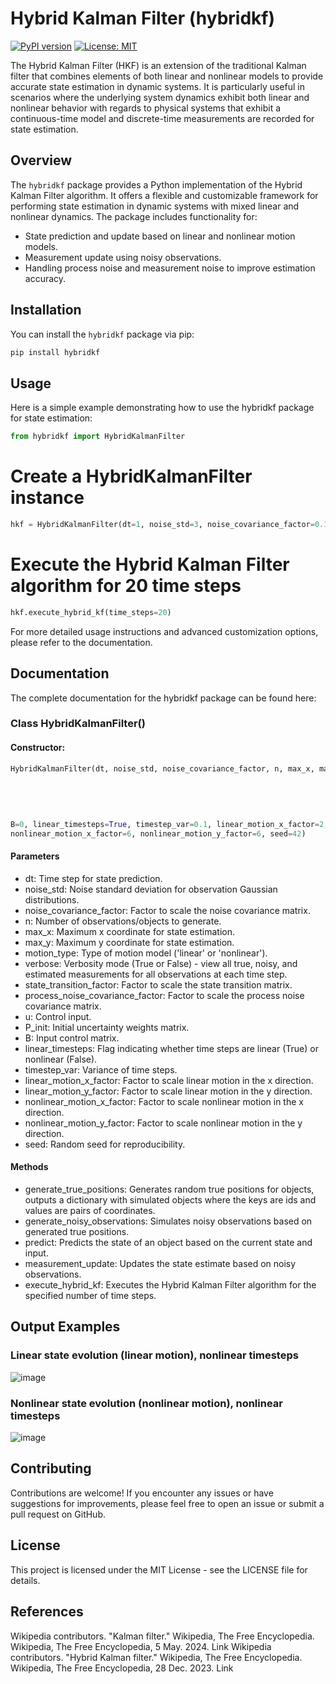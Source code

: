 # Hybrid Kalman Filter (hybridkf)

[![PyPI version](https://badge.fury.io/py/hybridkf.svg)](https://badge.fury.io/py/hybridkf)
[![License: MIT](https://img.shields.io/badge/License-MIT-yellow.svg)](https://opensource.org/licenses/MIT)

The Hybrid Kalman Filter (HKF) is an extension of the traditional Kalman filter that combines elements of both linear and nonlinear models to provide accurate state estimation in dynamic systems. It is particularly useful in scenarios where the underlying system dynamics exhibit both linear and nonlinear behavior with regards to physical systems that exhibit a continuous-time model and discrete-time measurements are recorded for state estimation.

## Overview

The `hybridkf` package provides a Python implementation of the Hybrid Kalman Filter algorithm. It offers a flexible and customizable framework for performing state estimation in dynamic systems with mixed linear and nonlinear dynamics. The package includes functionality for:

- State prediction and update based on linear and nonlinear motion models.
- Measurement update using noisy observations.
- Handling process noise and measurement noise to improve estimation accuracy.

## Installation

You can install the `hybridkf` package via pip:

```bash
pip install hybridkf
```

## Usage
Here is a simple example demonstrating how to use the hybridkf package for state estimation:

```python
from hybridkf import HybridKalmanFilter
```

# Create a HybridKalmanFilter instance
```python
hkf = HybridKalmanFilter(dt=1, noise_std=3, noise_covariance_factor=0.1, n=4, max_x=1000, max_y=5000, motion_type='linear', linear_timesteps=False)
```
# Execute the Hybrid Kalman Filter algorithm for 20 time steps
```python
hkf.execute_hybrid_kf(time_steps=20)
```
For more detailed usage instructions and advanced customization options, please refer to the documentation.

## Documentation
The complete documentation for the hybridkf package can be found here:

### Class HybridKalmanFilter()

#### Constructor:
```python
HybridKalmanFilter(dt, noise_std, noise_covariance_factor, n, max_x, max_y, motion_type=None, verbose=False, state_transition_factor=1, process_noise_covariance_factor=0.01, u=0, P_init=np.matrix([[1, 0, 0, 0, 0, 0], 
                                                                                        [0, 1, 0, 0, 0, 0], 
                                                                                        [0, 0, 5, 0, 0, 0], 
                                                                                        [0, 0, 0, 5, 0, 0], 
                                                                                        [0, 0, 0, 0, 13, 0], 
                                                                                        [0, 0, 0, 0, 0, 13]]), 
B=0, linear_timesteps=True, timestep_var=0.1, linear_motion_x_factor=2, linear_motion_y_factor=5, 
nonlinear_motion_x_factor=6, nonlinear_motion_y_factor=6, seed=42)
```
#### Parameters
- dt: Time step for state prediction.
- noise_std: Noise standard deviation for observation Gaussian distributions.
- noise_covariance_factor: Factor to scale the noise covariance matrix.
- n: Number of observations/objects to generate.
- max_x: Maximum x coordinate for state estimation.
- max_y: Maximum y coordinate for state estimation.
- motion_type: Type of motion model ('linear' or 'nonlinear').
- verbose: Verbosity mode (True or False) - view all true, noisy, and estimated measurements for all observations at each time step.
- state_transition_factor: Factor to scale the state transition matrix.
- process_noise_covariance_factor: Factor to scale the process noise covariance matrix.
- u: Control input.
- P_init: Initial uncertainty weights matrix.
- B: Input control matrix.
- linear_timesteps: Flag indicating whether time steps are linear (True) or nonlinear (False).
- timestep_var: Variance of time steps.
- linear_motion_x_factor: Factor to scale linear motion in the x direction.
- linear_motion_y_factor: Factor to scale linear motion in the y direction.
- nonlinear_motion_x_factor: Factor to scale nonlinear motion in the x direction.
- nonlinear_motion_y_factor: Factor to scale nonlinear motion in the y direction.
- seed: Random seed for reproducibility.

#### Methods
- generate_true_positions: Generates random true positions for objects, outputs a dictionary with simulated objects where the keys are ids and values are pairs of coordinates.
- generate_noisy_observations: Simulates noisy observations based on generated true positions.
- predict: Predicts the state of an object based on the current state and input.
- measurement_update: Updates the state estimate based on noisy observations.
- execute_hybrid_kf: Executes the Hybrid Kalman Filter algorithm for the specified number of time steps.

## Output Examples
### Linear state evolution (linear motion), nonlinear timesteps
![image](https://github.com/akain0/hybridkf/assets/48894841/4ca9cbb7-01dd-45e6-83a8-5e967fe175d1)
### Nonlinear state evolution (nonlinear motion), nonlinear timesteps
![image](https://github.com/akain0/hybridkf/assets/48894841/b45c34c0-055e-4897-84ac-01c7d930bd02)

## Contributing
Contributions are welcome! If you encounter any issues or have suggestions for improvements, please feel free to open an issue or submit a pull request on GitHub.

## License
This project is licensed under the MIT License - see the LICENSE file for details.

## References
Wikipedia contributors. "Kalman filter." Wikipedia, The Free Encyclopedia. Wikipedia, The Free Encyclopedia, 5 May. 2024. Link
Wikipedia contributors. "Hybrid Kalman filter." Wikipedia, The Free Encyclopedia. Wikipedia, The Free Encyclopedia, 28 Dec. 2023. Link
